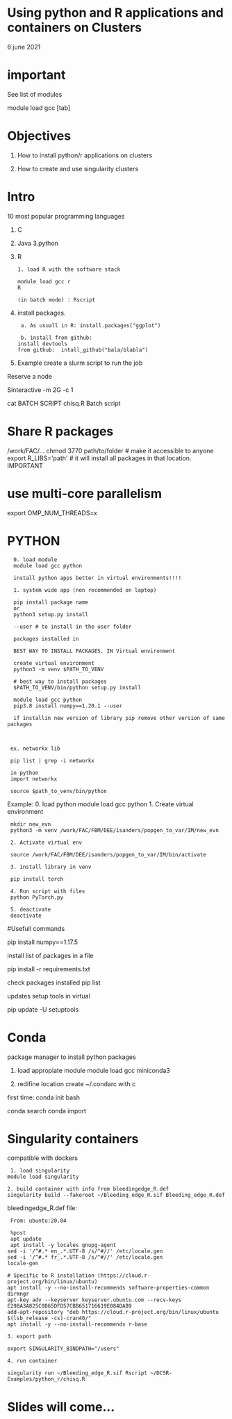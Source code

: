 # Using python and R applications and containers on Clusters
 6 june 2021
 
 
 
 # important
 
 
 See list of modules
 
 
 module load gcc [tab]
 
 
 
 # Objectives
 1. How to install python/r applications on clusters
 
 2. How to create and use singularity clusters
 
 
 # Intro
 
 10 most popular programming languages
 
 1. C 
 2. Java
 3.python 
 7. R




       
        1. load R with the software stack

        module load gcc r
        R

        (in batch mode) : Rscript

2. install packages. 
 
        a. As usuall in R: install.packages("ggplot")

        b. install from github:
       install devtools 
       from github:  intall_github("bala/blabla")


3. Example create a slurm script to run the job



Reserve a node

Sinteractive -m 2G -c 1

cat BATCH SCRIPT chisq.R
Batch script


# Share R packages

/work/FAC/...
chmod 3770 path/to/folder  # make it accessible to anyone
export R_LIBS='path' # it will install all packages in that location. IMPORTANT

# use multi-core parallelism

export OMP_NUM_THREADS=x


# PYTHON

      0. load module
      module load gcc python
      
      install python apps better in virtual environments!!!!

      1. system wide app (non recommended on laptop)

      pip install package name
      or
      python3 setup.py install

      --user # to install in the user folder

      packages installed in

      BEST WAY TO INSTALL PACKAGES. IN Virtual environment

      create virtual environment
      python3 -m venv $PATH_TO_VENV

      # best way to install packages
      $PATH_TO_VENV/bin/python setup.py install

      module load gcc python
      pip3.8 install numpy==1.20.1 --user

      if installin new version of library pip remove other version of same packages



     ex. networkx lib

     pip list | grep -i networkx

     in python
     import networkx 

     source $path_to_venv/bin/python

Example:
     0. load python
          module load gcc python
     1. Create virtual environment

     mkdir new_evn
     python3 -m venv /work/FAC/FBM/DEE/isanders/popgen_to_var/IM/new_evn

     2. Activate virtual env

     source /work/FAC/FBM/DEE/isanders/popgen_to_var/IM/bin/activate

     3. install library in venv

     pip install torch

     4. Run script with files
     python PyTorch.py

     5. deactivate 
     deactivate



#Usefull commands

pip install numpy==1.17.5

install list of packages in a file

pip install -r requirements.txt

check packages installed
pip list

updates setup tools in virtual

pip update -U setuptools



# Conda
package manager to install python packages


1. load appropiate module
module load gcc miniconda3

2. redifine location create ~/.condarc with c

first time: conda init bash


conda search 
conda import


# Singularity containers

compatible with dockers


     1. load singularity
    module load singularity

    2. build container with info from bleedingedge_R.def
    singularity build --fakeroot ~/Bleeding_edge_R.sif Bleeding_edge_R.def

bleedingedge_R.def file:
     
     From: ubuntu:20.04

     %post
     apt update
     apt install -y locales gnupg-agent
    sed -i '/^#.* en_.*.UTF-8 /s/^#//' /etc/locale.gen
    sed -i '/^#.* fr_.*.UTF-8 /s/^#//' /etc/locale.gen
    locale-gen

    # Specific to R installation (https://cloud.r-project.org/bin/linux/ubuntu)
    apt install -y --no-install-recommends software-properties-common dirmngr
    apt-key adv --keyserver keyserver.ubuntu.com --recv-keys E298A3A825C0D65DFD57CBB651716619E084DAB9
    add-apt-repository "deb https://cloud.r-project.org/bin/linux/ubuntu $(lsb_release -cs)-cran40/"
    apt install -y --no-install-recommends r-base

    3. export path

    export SINGULARITY_BINDPATH="/users"

    4. run container

    singularity run ~/Bleeding_edge_R.sif Rscript ~/DCSR-Examples/python_r/chisq.R


# Slides will come...




 
